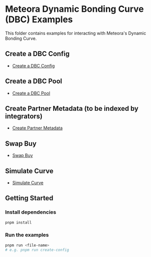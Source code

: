 # Meteora Dynamic Bonding Curve (DBC) Examples

This folder contains examples for interacting with Meteora's Dynamic Bonding Curve.

## Create a DBC Config

- [Create a DBC Config](./src/create-config.ts)

## Create a DBC Pool

- [Create a DBC Pool](./src/create-pool.ts)

## Create Partner Metadata (to be indexed by integrators)

- [Create Partner Metadata](./src/create-partner-metadata.ts)

## Swap Buy

- [Swap Buy](./src/swap-buy.ts)

## Simulate Curve

- [Simulate Curve](./src/simulate-curve.ts)

## Getting Started

### Install dependencies

```bash
pnpm install
```

### Run the examples

```bash
pnpm run <file-name>
# e.g. pnpm run create-config
```
